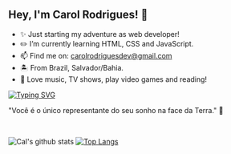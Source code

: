 ## Hey, I'm Carol Rodrigues! :star2:

- ✨ Just starting my adventure as web developer!
- ✏️ I’m currently learning HTML, CSS and JavaScript.
- 📫 Find me on: carolrodriguesdev@gmail.com
- 🏝️ From Brazil, Salvador/Bahia.
- 💖 Love music, TV shows, play video games and reading!

[![Typing SVG](https://readme-typing-svg.herokuapp.com?color=%236FA4FC&size=18&vCenter=true&lines=%23NeverStopLearning)](https://git.io/typing-svg)

"Você é o único representante do seu sonho na face da Terra." 🚀

<br>

![Cal's github stats](https://github-readme-stats.vercel.app/api?username=calrodrigues&show_icons=true&theme=tokyonight&include_all_commits=true&count_private=true)
[![Top Langs](https://github-readme-stats.vercel.app/api/top-langs/?username=calrodrigues&layout=compact&langs_count=7&theme=tokyonight)](https://github.com/calrodrigues/github-readme-stats)
